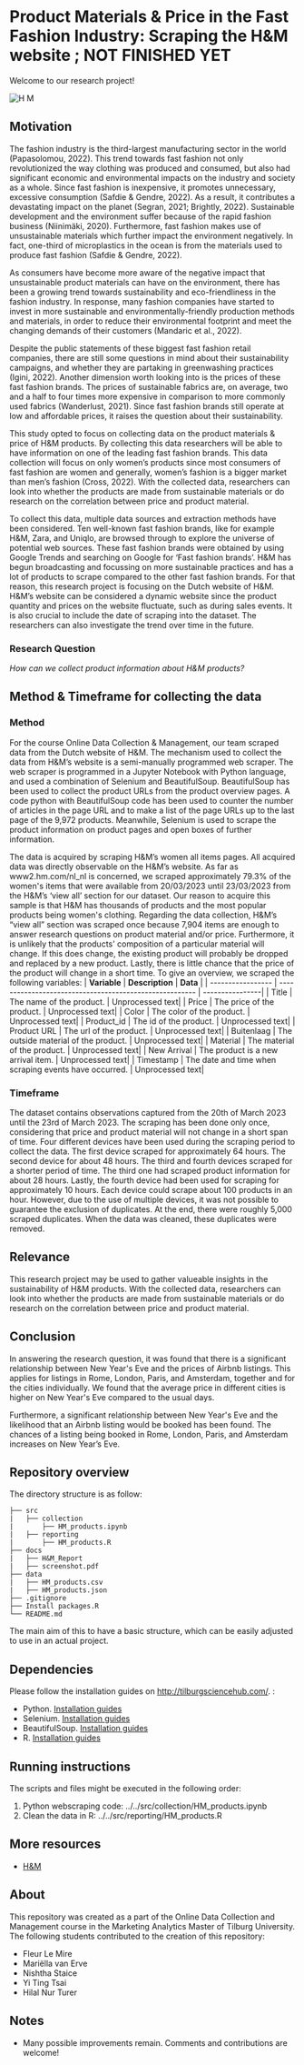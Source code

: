 # Product Materials & Price in the Fast Fashion Industry: Scraping the H&M website ; NOT FINISHED YET

Welcome to our research project!

![H M](https://user-images.githubusercontent.com/122876103/227541985-caf87b5a-f285-42e6-9d1f-511fcee6d18d.jpeg)

## Motivation
The fashion industry is the third-largest manufacturing sector in the world (Papasolomou, 2022). This trend towards fast fashion not only revolutionized the way clothing was produced and consumed, but also had significant economic and environmental impacts on the industry and society as a whole. Since fast fashion is inexpensive, it promotes unnecessary, excessive consumption (Safdie & Gendre, 2022). As a result, it contributes a devastating impact on the planet (Segran, 2021; Brightly, 2022). Sustainable development and the environment suffer because of the rapid fashion business (Niinimäki, 2020). Furthermore, fast fashion makes use of unsustainable materials which further impact the environment negatively. In fact, one-third of microplastics in the ocean is from the materials used to produce fast fashion (Safdie & Gendre, 2022). 

As consumers have become more aware of the negative impact that unsustainable product materials can have on the environment, there has been a growing trend towards sustainability and eco-friendliness in the fashion industry. In response, many fashion companies have started to invest in more sustainable and environmentally-friendly production methods and materials, in order to reduce their environmental footprint and meet the changing demands of their customers (Mandaric et al., 2022). 

Despite the public statements of these biggest fast fashion retail companies, there are still some questions in mind about their sustainability campaigns, and whether they are partaking in greenwashing practices (Igini, 2022). Another dimension worth looking into is the prices of these fast fashion brands. The prices of sustainable fabrics are, on average, two and a half to four times more expensive in comparison to more commonly used fabrics (Wanderlust, 2021). Since fast fashion brands still operate at low and affordable prices, it raises the question about their sustainability. 

This study opted to focus on collecting data on the product materials & price of H&M products. By collecting this data researchers will be able to have information on one of the leading fast fashion brands. This data collection will focus on only women’s products since most consumers of fast fashion are women and generally, women’s fashion is a bigger market than men’s fashion (Cross, 2022). With the collected data, researchers can look into whether the products are made from sustainable materials or do research on the correlation between price and product material.

To collect this data, multiple data sources and extraction methods have been considered. Ten well-known fast fashion brands, like for example H&M, Zara, and Uniqlo, are browsed through to explore the universe of potential web sources. These fast fashion brands were obtained by using Google Trends and searching on Google for ‘Fast fashion brands’. H&M has begun broadcasting and focussing on more sustainable practices and has a lot of products to scrape compared to the other fast fashion brands. For that reason, this research project is focusing on the Dutch website of H&M. H&M’s website can be considered a dynamic website since the product quantity and prices on the website fluctuate, such as during sales events. It is also crucial to include the date of scraping into the dataset. The researchers can also investigate the trend over time in the future. 

### Research Question
*How can we collect product information about H&M products?*

## Method & Timeframe for collecting the data

### Method
For the course Online Data Collection & Management, our team scraped data from the Dutch website of H&M. The mechanism used to collect the data from H&M’s website is a semi-manually programmed web scraper. The web scraper is programmed in a Jupyter Notebook with Python language, and used a combination of Selenium and BeautifulSoup. BeautifulSoup has been used to collect the product URLs from the product overview pages. A code python with BeautifulSoup code has been used to counter the number of articles in the page URL and to make a list of the page URLs up to the last page of the 9,972 products. Meanwhile, Selenium is used to scrape the product information on product pages and open boxes of further information.

The data is acquired by scraping H&M’s women all items pages. All acquired data was directly observable on the H&M’s website. As far as www2.hm.com/nl_nl is concerned, we scraped approximately 79.3% of the women's items that were available from 20/03/2023 until 23/03/2023 from the H&M’s ‘view all’ section for our dataset. Our reason to acquire this sample is that H&M has thousands of products and the most popular products being women's clothing. Regarding the data collection, H&M’s “view all” section was scraped once because 7,904 items are enough to answer research questions on product material and/or price. Furthermore, it is unlikely that the products' composition of a particular material will change. If this does change, the existing product will probably be dropped and replaced by a new product. Lastly, there is little chance that the price of the product will change in a short time. To give an overview, we scraped the following variables: 
| **Variable**      | **Description**                                         | **Data**        |
| ----------------- | ------------------------------------------------------- | ----------------|
| Title             | The name of the product.                                | Unprocessed text|
| Price             | The price of the product.                               | Unprocessed text|
| Color             | The color of the product.                               | Unprocessed text|
| Product_id        | The id of the product.                                  | Unprocessed text|
| Product URL       | The url of the product.                                 | Unprocessed text|
| Buitenlaag        | The outside material of the product.                    | Unprocessed text|
| Material          | The material of the product.                            | Unprocessed text|
| New Arrival       | The product is a new arrival item.                      | Unprocessed text|
| Timestamp         | The date and time when scraping events have occurred.   | Unprocessed text|

### Timeframe
The dataset contains observations captured from the 20th of March 2023 until the 23rd of March 2023. The scraping has been done only once, considering that price and product material will not change in a short span of time. 
Four different devices have been used during the scraping period to collect the data. The first device scraped for approximately 64 hours. The second device for about 48 hours. The third and fourth devices scraped for a shorter period of time. The third one had scraped product information for about 28 hours. Lastly, the fourth device had been used for scraping for approximately 10 hours. Each device could scrape about 100 products in an hour. However, due to the use of multiple devices, it was not possible to guarantee the exclusion of duplicates. At the end, there were roughly 5,000 scraped duplicates. When the data was cleaned, these duplicates were removed. 


## Relevance

This research project may be used to gather valueable insights in the sustainability of H&M products. With the collected data, researchers can look into whether the products are made from sustainable materials or do research on the correlation between price and product material.

## Conclusion

In answering the research question, it was found that there is a significant relationship between New Year's Eve and the prices of Airbnb listings. This applies for listings in Rome, London, Paris, and Amsterdam, together and for the cities individually. We found that the average price in different cities is higher on New Year's Eve compared to the usual days.

Furthermore, a significant relationship between New Year's Eve and the likelihood that an Airbnb listing would be booked has been found. The chances of a listing being booked in Rome, London, Paris, and Amsterdam increases on New Year’s Eve. 

## Repository overview

The directory structure is as follow:
```
├── src
|   ├── collection
|       ├── HM_products.ipynb
|   ├── reporting
|       ├── HM_products.R
├── docs
|   ├── H&M_Report
|   ├── screenshot.pdf      
├── data
|   ├── HM_products.csv
|   ├── HM_products.json
├── .gitignore
├── Install packages.R
└── README.md

```

The main aim of this to have a basic structure, which can be easily adjusted to use in an actual project.  

## Dependencies
Please follow the installation guides on http://tilburgsciencehub.com/. :
- Python. [Installation guides](https://tilburgsciencehub.com/building-blocks/configure-your-computer/statistics-and-computation/python/)
- Selenium. [Installation guides](https://tilburgsciencehub.com/building-blocks/collect-data/webscraping-apis/scrape-dynamic-websites/)
- BeautifulSoup. [Installation guides](https://tilburgsciencehub.com/building-blocks/collect-data/webscraping-apis/scrape-static-websites/)
- R. [Installation guides](https://tilburgsciencehub.com/building-blocks/configure-your-computer/statistics-and-computation/r/)

## Running instructions
The scripts and files might be executed in the following order:

1.	Python webscraping code: ../../src/collection/HM_products.ipynb
2.	Clean the data in R: ../../src/reporting/HM_products.R

## More resources
* [H&M](https://www2.hm.com/nl_nl/index.html)

## About

This repository was created as a part of the Online Data Collection and Management course in the Marketing Analytics Master of Tilburg University. The following students contributed to the creation of this repository:

* Fleur Le Mire
* Mariëlla van Erve
* Nishtha Staice
* Yi Ting Tsai
* Hilal Nur Turer

## Notes
* Many possible improvements remain. Comments and contributions are welcome!
